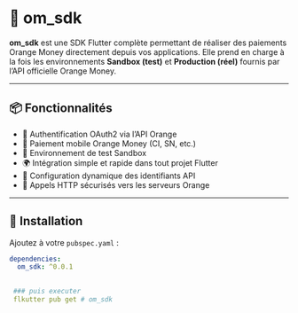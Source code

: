 # 🧾 om_sdk

**om_sdk** est une SDK Flutter complète permettant de réaliser des paiements Orange Money directement depuis vos applications. Elle prend en charge à la fois les environnements **Sandbox (test)** et **Production (réel)** fournis par l’API officielle Orange Money.

---

## 📦 Fonctionnalités

- 🔐 Authentification OAuth2 via l’API Orange
- 💸 Paiement mobile Orange Money (CI, SN, etc.)
- 🧪 Environnement de test Sandbox
- 🌍 Intégration simple et rapide dans tout projet Flutter
- 🔧 Configuration dynamique des identifiants API
- 📡 Appels HTTP sécurisés vers les serveurs Orange

---

## 🚀 Installation

Ajoutez à votre `pubspec.yaml` :

```yaml
dependencies:
  om_sdk: ^0.0.1
 

 ### puis executer 
 flkutter pub get #   o m _ s d k  
 